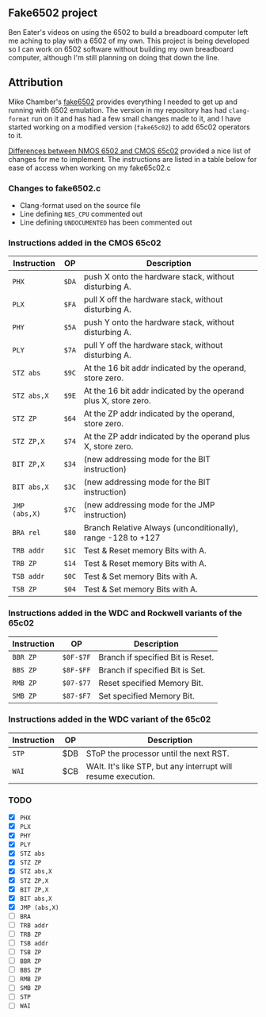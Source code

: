## Fake6502 project

Ben Eater's videos on using the 6502 to build a breadboard computer
left me aching to play with a 6502 of my own. This project is being
developed so I can work on 6502 software without building my own
breadboard computer, although I'm still planning on doing that down
the line.

## Attribution

Mike Chamber's [fake6502](http://rubbermallet.org/fake6502.c) provides
everything I needed to get up and running with 6502 emulation.
The version in my repository has had `clang-format` run on it and has had a
few small changes made to it, and I have started working on a modified
version (`fake65c02`) to add 65c02 operators to it.

[Differences between NMOS 6502 and CMOS 65c02](http://wilsonminesco.com/NMOS-CMOSdif/)
provided a nice list of changes for me to implement. The instructions are listed in
a table below for ease of access when working on my fake65c02.c


### Changes to fake6502.c

* Clang-format used on the source file
* Line defining `NES_CPU` commented out
* Line defining `UNDOCUMENTED` has been commented out

### Instructions added in the CMOS 65c02

Instruction   | OP        | Description
--------------|-----------|-----------------------------------------------------
`PHX`         | `$DA`     | push X onto the hardware stack, without disturbing A.
`PLX`         | `$FA`     | pull X  off the hardware stack, without disturbing A.
`PHY`         | `$5A`     | push Y onto the hardware stack, without disturbing A.
`PLY`         | `$7A`     | pull Y  off the hardware stack, without disturbing A.
`STZ abs`     | `$9C`     | At the 16 bit addr indicated by the operand, store zero.
`STZ abs,X`   | `$9E`     | At the 16 bit addr indicated by the operand plus X, store zero.
`STZ ZP`      | `$64`     | At the ZP addr indicated by the operand, store zero.
`STZ ZP,X`    | `$74`     | At the ZP addr indicated by the operand plus X, store zero.
`BIT ZP,X`    | `$34`     | (new addressing mode for the BIT instruction)
`BIT abs,X`   | `$3C`     | (new addressing mode for the BIT instruction)
`JMP (abs,X)` | `$7C`     | (new addressing mode for the JMP instruction)
`BRA rel`     | `$80`     | Branch Relative Always (unconditionally), range -128 to +127
`TRB addr`    | `$1C`     | Test & Reset memory Bits with A.
`TRB ZP`      | `$14`     | Test & Reset memory Bits with A.
`TSB addr`    | `$0C`     | Test & Set memory Bits with A.
`TSB ZP`      | `$04`     | Test & Set memory Bits with A.

### Instructions added in the WDC and Rockwell variants of the 65c02

Instruction   | OP        | Description
--------------|-----------|-----------------------------------------------------
`BBR ZP`      | `$0F-$7F` | Branch if specified Bit is Reset.
`BBS ZP`      | `$8F-$FF` | Branch if specified Bit is Set.
`RMB ZP`      | `$07-$77` | Reset specified Memory Bit.
`SMB ZP`      | `$87-$F7` | Set specified Memory Bit.


### Instructions added in the WDC variant of the 65c02

Instruction   | OP        | Description
--------------|-----------|-----------------------------------------------------
`STP`         | $DB       | SToP the processor until the next RST.
`WAI`         | $CB       | WAIt.  It's like STP, but any interrupt will resume execution.

### TODO
- [X] `PHX`
- [X] `PLX`
- [X] `PHY`
- [X] `PLY`
- [X] `STZ abs`
- [X] `STZ ZP`
- [X] `STZ abs,X`
- [X] `STZ ZP,X`
- [X] `BIT ZP,X`
- [X] `BIT abs,X`
- [X] `JMP (abs,X)`
- [ ] `BRA`
- [ ] `TRB addr`
- [ ] `TRB ZP`
- [ ] `TSB addr`
- [ ] `TSB ZP`
- [ ] `BBR ZP`
- [ ] `BBS ZP`
- [ ] `RMB ZP`
- [ ] `SMB ZP`
- [ ] `STP`
- [ ] `WAI`
